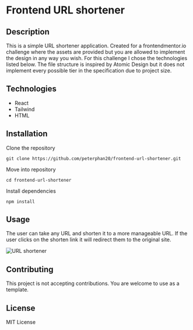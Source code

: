 # Frontend URL shortener

## Description

This is a simple URL shortener application. Created for a frontendmentor.io challenge where the assets are provided but you are allowed to implement the design in any way you wish. For this challenge I chose the technologies listed below. The file structure is inspired by Atomic Design but it does not implement every possible tier in the specification due to project size.

## Technologies

- React
- Tailwind
- HTML

## Installation

Clone the repository

`git clone https://github.com/peterphan20/frontend-url-shortener.git`

Move into repository

`cd frontend-url-shortener`

Install dependencies

`npm install`

## Usage

The user can take any URL and shorten it to a more manageable URL. If the user clicks on the shorten link it will redirect them to the original site.

![URL shortener](https://media.giphy.com/media/pUGWlBWRIPRGrP9t4V/giphy.gif)

## Contributing

This project is not accepting contributions. You are welcome to use as a template.

## License

MIT License
